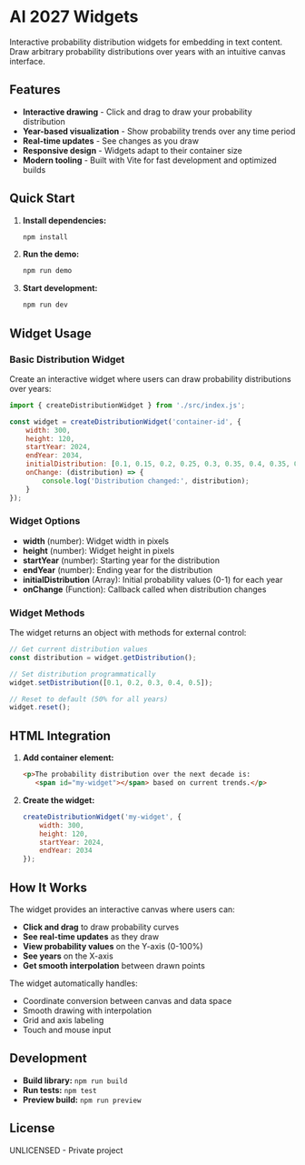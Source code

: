 # AI 2027 Widgets

Interactive probability distribution widgets for embedding in text content. Draw arbitrary probability distributions over years with an intuitive canvas interface.

## Features

- **Interactive drawing** - Click and drag to draw your probability distribution
- **Year-based visualization** - Show probability trends over any time period
- **Real-time updates** - See changes as you draw
- **Responsive design** - Widgets adapt to their container size
- **Modern tooling** - Built with Vite for fast development and optimized builds

## Quick Start

1. **Install dependencies:**
   ```bash
   npm install
   ```

2. **Run the demo:**
   ```bash
   npm run demo
   ```

3. **Start development:**
   ```bash
   npm run dev
   ```

## Widget Usage

### Basic Distribution Widget

Create an interactive widget where users can draw probability distributions over years:

```javascript
import { createDistributionWidget } from './src/index.js';

const widget = createDistributionWidget('container-id', {
    width: 300,
    height: 120,
    startYear: 2024,
    endYear: 2034,
    initialDistribution: [0.1, 0.15, 0.2, 0.25, 0.3, 0.35, 0.4, 0.35, 0.3, 0.25, 0.2],
    onChange: (distribution) => {
        console.log('Distribution changed:', distribution);
    }
});
```

### Widget Options

- **width** (number): Widget width in pixels
- **height** (number): Widget height in pixels  
- **startYear** (number): Starting year for the distribution
- **endYear** (number): Ending year for the distribution
- **initialDistribution** (Array<number>): Initial probability values (0-1) for each year
- **onChange** (Function): Callback called when distribution changes

### Widget Methods

The widget returns an object with methods for external control:

```javascript
// Get current distribution values
const distribution = widget.getDistribution();

// Set distribution programmatically
widget.setDistribution([0.1, 0.2, 0.3, 0.4, 0.5]);

// Reset to default (50% for all years)
widget.reset();
```

## HTML Integration

1. **Add container element:**
   ```html
   <p>The probability distribution over the next decade is: 
      <span id="my-widget"></span> based on current trends.</p>
   ```

2. **Create the widget:**
   ```javascript
   createDistributionWidget('my-widget', {
       width: 300,
       height: 120,
       startYear: 2024,
       endYear: 2034
   });
   ```

## How It Works

The widget provides an interactive canvas where users can:

- **Click and drag** to draw probability curves
- **See real-time updates** as they draw
- **View probability values** on the Y-axis (0-100%)
- **See years** on the X-axis
- **Get smooth interpolation** between drawn points

The widget automatically handles:
- Coordinate conversion between canvas and data space
- Smooth drawing with interpolation
- Grid and axis labeling
- Touch and mouse input

## Development

- **Build library:** `npm run build`
- **Run tests:** `npm test`
- **Preview build:** `npm run preview`

## License

UNLICENSED - Private project
